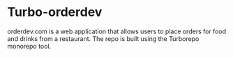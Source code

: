 # Turbo-orderdev

orderdev.com is a web application that allows users to place orders for food and drinks from a restaurant. 
The repo is built using the Turborepo monorepo tool. 